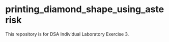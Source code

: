 # printing_diamond_shape_using_asterisk
This repository is for DSA Individual Laboratory Exercise 3.
